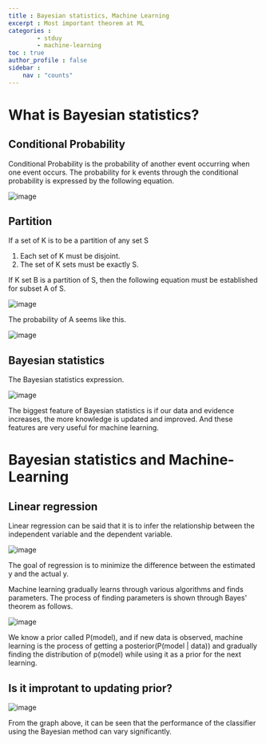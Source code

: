 ```yaml
---
title : Bayesian statistics, Machine Learning
excerpt : Most important theorem at ML
categories :
        - stduy
        - machine-learning
toc : true
author_profile : false
sidebar :
    nav : "counts"
---
```


# What is Bayesian statistics?

## Conditional Probability
Conditional Probability is the probability of another event occurring when one event occurs.
The probability for k events through the conditional probability is expressed by the following equation.

![image](https://github.com/user-attachments/assets/d8da356f-0e8b-47a6-87f1-782e960dd5e3)

## Partition
If a set of K is to be a partition of any set S
1. Each set of K must be disjoint.
2. The set of K sets must be exactly S.
   
If K set B is a partition of S, then the following equation must be established for subset A of S.

![image](https://github.com/user-attachments/assets/0bc1f27b-16b0-44cc-8399-b154373c5e29)


The probability of A seems like this.

![image](https://github.com/user-attachments/assets/189f492c-0049-4a31-b107-5601d7c471c5)


## Bayesian statistics

The Bayesian statistics expression.

![image](https://github.com/user-attachments/assets/5591ae61-65c8-49e9-b6cd-f03fc9b842f0)

The biggest feature of Bayesian statistics is if our data and evidence increases, the more knowledge is updated and improved.
And these features are very useful for machine learning.

# Bayesian statistics and Machine-Learning

## Linear regression
Linear regression can be said that it is to infer the relationship between the independent variable and the dependent variable.

![image](https://github.com/user-attachments/assets/db1a894c-bc34-4f6d-827b-d0f6e74fd399)


The goal of regression is to minimize the difference between the estimated y and the actual y.


Machine learning gradually learns through various algorithms and finds parameters.
The process of finding parameters is shown through Bayes' theorem as follows.

![image](https://github.com/user-attachments/assets/781f89fe-07a7-4a13-8906-c73e70da4d40)


We know a prior called P(model), and if new data is observed, machine learning is the process of getting a
posterior(P(model | data)) and gradually finding the distribution of p(model) while using it as a prior for the next learning.

## Is it improtant to updating prior?

![image](https://github.com/user-attachments/assets/7fbd51a5-aa9e-43e4-b193-43481ec3ce56)


From the graph above, it can be seen that the performance of the classifier using the Bayesian method can vary significantly.
